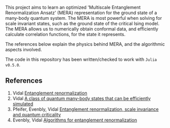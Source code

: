 This project aims to learn an optimized 'Multiscale Entanglement Renormalization Ansatz' (MERA) representation for the ground state of a many-body quantum system. The MERA is most powerful when solving for scale invariant states, such as the ground state of the critical Ising model. The MERA allows us to numerically obtain conformal data, and efficiently calculate correlation functions, for the state it represents.

The references below explain the physics behind MERA, and the algorithmic aspects involved.

The code in this repository has been written/checked to work with `Julia v0.5.0`.

## References

1. Vidal [Entanglement renormalization](https://arxiv.org/abs/cond-mat/0512165v2)
2. Vidal [A class of quantum many-body states that can be efficiently simulated](https://arxiv.org/abs/quant-ph/0610099v1)
3. Pfeifer, Evenbly, Vidal [Entanglement renormalization, scale invariance and quantum criticality ](https://arxiv.org/abs/0810.0580v2)
4. Evenbly, Vidal [Algorithms for entanglement renormalization](https://arxiv.org/abs/0707.1454) 

